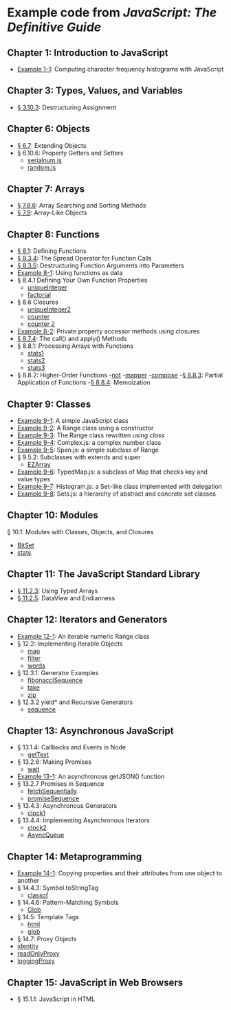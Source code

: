 # Example code from _JavaScript: The Definitive Guide_

## Chapter 1: Introduction to JavaScript
- [Example 1-1](ch01/charfreq.js): Computing character frequency histograms with JavaScript

## Chapter 3: Types, Values, and Variables

- [§ 3.10.3](ch03/destructuring.js): Destructuring Assignment

## Chapter 6: Objects

- [§ 6.7](ch06/merge.js): Extending Objects
- § 6.10.6: Property Getters and Setters
  - [serialnum.js](ch06/serialnum.js)
  - [random.js](ch06/random.js)

## Chapter 7: Arrays

- [§ 7.8.6](ch07/findall.js): Array Searching and Sorting Methods
- [§ 7.9](ch07/isArrayLike.js): Array-Like Objects

## Chapter 8: Functions

- [§ 8.1](ch08/example_functions.js): Defining Functions
- [§ 8.3.4](ch08/timed.js): The Spread Operator for Function Calls
- [§ 8.3.5](ch08/arraycopy.js): Destructuring Function Arguments into Parameters
- [Example 8-1](ch08/operators.js): Using functions as data
- § 8.4.1 Defining Your Own Function Properties
  - [uniqueInteger](ch08/uniqueInteger.js)
  - [factorial](ch08/factorial.js)
- § 8.6 Closures
  - [uniqueInteger2](ch08/uniqueInteger2.js)
  - [counter](ch08/counter.js)
  - [counter 2](ch08/counter2.js)
- [Example 8-2](ch08/addPrivateProperty.js): Private property accessor methods using closures
- [§ 8.7.4](ch08/trace.js): The call() and apply() Methods
- § 8.8.1: Processing Arrays with Functions
  - [stats1](ch08/stats1.js)
  - [stats2](ch08/stats2.js)
  - [stats3](ch08/stats3.js)
- § 8.8.2: Higher-Order Functions
  -[not](ch08/not.js)
  -[mapper](ch08/mapper.js)
  -[compose](ch08/compose.js)
-[§ 8.8.3](ch08/partial.js): Partial Application of Functions
-[§ 8.8.4](ch08/memoize.js): Memoization

## Chapter 9: Classes

- [Example 9-1](ch09/range1.js): A simple JavaScript class
- [Example 9-2](ch09/range2.js): A Range class using a constructor
- [Example 9-3](ch09/range3.js): The Range class rewritten using _class_
- [Example 9-4](ch09/Complex.js): Complex.js: a complex number class
- [Example 9-5](ch09/Span.js): Span.js: a simple subclass of Range
- § 9.5.2: Subclasses with extends and super
  - [EZArray](ch09/EZArray.js)
- [Example 9-6](ch09/TypedMap.js): TypedMap.js: a subclass of Map that checks key and value types
- [Example 9-7](ch09/Histogram.js): Histogram.js: a Set-like class implemented with delegation
- [Example 9-8](ch09/Sets.js): Sets.js: a hierarchy of abstract and concrete set classes

## Chapter 10: Modules

§ 10.1: Modules with Classes, Objects, and Closures
  - [BitSet](ch10/BitSet.js)
  - [stats](ch10/stats.js)

## Chapter 11: The JavaScript Standard Library

- [§ 11.2.3](ch11/sieve.js): Using Typed Arrays
- [§ 11.2.5](ch11/littleEndian.js): DataView and Endianness

## Chapter 12: Iterators and Generators

- [Example 12-1](ch12/Range.js): An iterable numeric Range class
- § 12.2: Implementing Iterable Objects
  - [map](ch12/map.js)
  - [filter](ch12/filter.js)
  - [words](ch12/words.js)
- § 12.3.1: Generator Examples
  - [fibonacciSequence](ch12/fibonacciSequence.js)
  - [take](ch12/take.js)
  - [zip](ch12/zip.js)
- § 12.3.2 yield* and Recursive Generators
  - [sequence](ch12/sequence.js)

## Chapter 13: Asynchronous JavaScript

- § 13.1.4: Callbacks and Events in Node
  - [getText](ch13/getText.js)
- § 13.2.6: Making Promises
  - [wait](ch13/wait.js)
- [Example 13-1](ch13/getJSON.js): An asynchronous getJSON() function
- § 13.2.7 Promises in Sequence
  - [fetchSequentially](ch13/fetchSequentially.js)
  - [promiseSequence](ch13/promiseSequence.js)
- § 13.4.3: Asynchronous Generators
  - [clock1](ch13/clock1.js)
- § 13.4.4:  Implementing Asynchronous Iterators
  - [clock2](ch13/clock2.js)
  - [AsyncQueue](ch13/AsyncQueue.js)

## Chapter 14: Metaprogramming

- [Example 14-1](ch14/assignDescriptors.js): Copying properties and their attributes from one object to another
- § 14.4.3: Symbol.toStringTag
  - [classof](ch14/classof.js)
- § 14.4.6: Pattern-Matching Symbols
  - [Glob](ch14/Glob.js)
- § 14.5: Template Tags
  - [html](ch14/html.js)
  - [glob](ch14/globtag.js)
- § 14.7: Proxy Objects
 - [identity](ch14/identity.js)
 - [readOnlyProxy](ch14/readOnlyProxy.js)
 - [loggingProxy](ch14/loggingProxy.js)

## Chapter 15: JavaScript in Web Browsers

- § 15.1.1: JavaScript in HTML <script> Tags
  - [digital clock](ch15/digital_clock.html)
  - [importScript](ch15/importScript.js)
- § 15.2.2: Registering Event Handlers
  - [onload](ch15/onload.js)
- § 15.3.2: Document Structure and Traversal
  - [traverse](ch15/traverse.js)
  - [textContent](ch15/textContent.js)
- [Example 15-1](ch15/TOC.js): Generating a table of contents with the DOM API
- § 15.4.4: Scripting Stylesheets
  - [setTheme](ch15/setTheme.js)
- [Example 15-2](ch15/inline-circle.js): The <inline-circle> custom element
- [Example 15-3](ch15/search-box.js): Implementing a web component
- § 15.7.1: SVG in HTML
  - [clock face](ch15/clock.html)
- § 15.7.2: Scripting SVG
  - [clock motion](ch15/clock.js)
- [Example 15-4](ch15/pieChart.js): Drawing a pie chart with JavaScript and SVG
- [Example 15-5](ch15/polygons.js): Regular polygons with moveTo(), lineTo(), and closePath()
- [Example 15-6](ch15/curves.js): Adding curves to a path
- § 15.8.5: Coordinate System Transforms
  - [shear() and rotateAbout()](ch15/transforms.js)
- [Example 15-7](ch15/koch.js): A Koch snowflake with transformations
- [§ 15.8.6](ch15/clip.js): Clipping
- [Example 15-8](ch15/smear.js): Motion blur with ImageData
- [§ 15.9.2](ch15/webaudio.js): The WebAudio API
- [Example 15-9](ch15/guessinggame.html): History management with pushState()
- § 15.11.1: fetch()
  - [error handling](ch15/fetchWithErrorHandling.js)
  - [request parameters](ch15/settingRequestParameters.js)
  - [request headers](ch15/settingRequestHeaders.js)
  - [file upload](ch15/uploadCanvasImage.js)
  - [with timeout](ch15/fetchWithTimeout.js)
- [Example 15-10](ch15/streamBody.js): Streaming the response body from a fetch() request
- [Example 15-11](ch15/chatClient.html): A simple chat client using EventSource
- [Example 15-12](ch15/chatServer.js): A Server-Sent Events chat server
- § 15.12.2: Cookies
  -[getCookies](ch15/getCookies.js)
  -[setCookie](ch15/setCookie.js)
- [Example 15-13](ch15/zipcodeDatabase.js): A IndexedDB database of US postal codes
  -[zipcode data](ch15/zipcodes.json)
- [Example 15-14](ch15/mandelbrotWorker.js): Worker code for computing regions of the Mandelbrot set
- [Example 15-15](ch15/mandelbrot.js): A web application for displaying and exploring the Mandelbrot set
  -[mandelbrot.html](ch15/mandelbrot.html)

## Chapter 16: Server-Side JavaScript with Node

- § 16.2: Node Is Asynchronous by Default
  - [readConfigFile](ch16/readConfigFile.js)
  - [readConfigFile2](ch16/readConfigFile2.js)
  - [readConfigFile3](ch16/readConfigFile3.js)
  - [readConfigFileSync](ch16/readConfigFileSync.js)
- § 16.5.1: Pipes
  - [pipe](ch16/pipe.js)
  - [gzip](ch16/gzip.js)
  - [grep](ch16/grep.js)
- § 16.5.2: Asynchronous Iteration
  - [asyncgrep](ch16/asyncgrep.js)
- § 16.5.3: Writing to Streams and Handling Backpressure
  - [write](ch16/write.js)
  - [copy](ch16/copy.js)
- § 16.5.4: Reading Streams with Events
  - [copyfile](ch16/copyfile.js)
  - [hash](ch16/hash.js)
- § 16.7.6: Working with Directories
  - [listDirectory](ch16/listDirectory.js)
- § 16.8 HTTP: Clients and Servers
  - [postJSON](ch16/postJSON.js)
  - [staticHTTPServer](ch16/staticHTTPServer.js)
- § 16.9: Non-HTTP Network Servers and Clients
  - [knockKnockServer](ch16/knockKnockServer.js)
  - [knockKnockClient](ch16/knockKnockClient.js)
- § 16.10.2: exec() and execFile()
  - [parallelExec](ch16/parallelExec.js)
- § 16.10.4: fork()
  - [parent](ch16/parent.js)
  - [child](ch16/child.js)
- § 16.11.1: Creating Workers and Passing Messages
  - [splines](ch16/splines.js)
- § 16.11.5: Sharing Typed Arrays Between Threads
  - [incorrect parallel increment](ch16/parallelIncrement.js)
  - [atomic increment](ch16/atomicIncrement.js)
